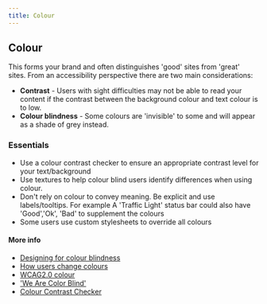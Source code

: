 ```yaml
---
title: Colour
---
```

## Colour
This forms your brand and often distinguishes 'good' sites from 'great' sites. From an accessibility perspective there are two main 
considerations:
* **Contrast** - Users with sight difficulties may not be able to read your content if the contrast between the background colour and 
text colour is to low. 
* **Colour blindness** - Some colours are 'invisible' to some and will appear as a shade of grey instead.

### Essentials
* Use a colour contrast checker to ensure an appropriate contrast level for your text/background
* Use textures to help colour blind users identify differences when using colour.
* Don't rely on colour to convey meaning. Be explicit and use labels/tooltips. For example A 'Traffic Light' status bar could also have 
'Good','Ok', 'Bad' to supplement the colours
* Some users use custom stylesheets to override all colours

#### More info
* [Designing for colour blindness](http://blog.usabilla.com/how-to-design-for-color-blindness/)
* [How users change colours](https://accessibility.blog.gov.uk/2017/03/27/how-users-change-colours-on-websites/)
* [WCAG2.0 colour](https://www.w3.org/TR/UNDERSTANDING-WCAG20/visual-audio-contrast-without-color.html)
* ['We Are Color Blind'](http://wearecolorblind.com/)
* [Colour Contrast Checker](https://colour-contrast.github.io/)
